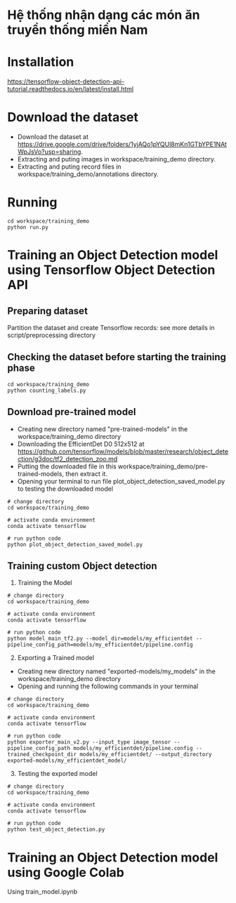 # Hệ thống nhận dạng các món ăn truyền thống miền Nam

# Installation
https://tensorflow-object-detection-api-tutorial.readthedocs.io/en/latest/install.html

# Download the dataset
- Download the dataset at https://drive.google.com/drive/folders/1yjAQo1pYQUl8mKn1GTbYPE1NAtWpJsVo?usp=sharing. 
- Extracting and puting images in workspace/training_demo directory.
- Extracting and puting record files in workspace/training_demo/annotations directory.

# Running
```
cd workspace/training_demo
python run.py
```

# Training an Object Detection model using Tensorflow Object Detection API

## Preparing dataset
Partition the dataset and create Tensorflow records: see more details in script/preprocessing directory

## Checking the dataset before starting the training phase
```
cd workspace/training_demo
python counting_labels.py
```

## Download pre-trained model
- Creating new directory named "pre-trained-models" in the workspace/training_demo directory
- Downloading the EfficientDet D0 512x512 at https://github.com/tensorflow/models/blob/master/research/object_detection/g3doc/tf2_detection_zoo.md
- Putting the downloaded file in this workspace/training_demo/pre-trained-models, then extract it.
- Opening your terminal to run file plot_object_detection_saved_model.py to testing the downloaded model
```
# change directory
cd workspace/training_demo

# activate conda environment
conda activate tensorflow

# run python code
python plot_object_detection_saved_model.py
```

## Training custom Object detection

1. Training the Model
```
# change directory
cd workspace/training_demo

# activate conda environment
conda activate tensorflow

# run python code
python model_main_tf2.py --model_dir=models/my_efficientdet --pipeline_config_path=models/my_efficientdet/pipeline.config
```

2. Exporting a Trained model
- Creating new directory named "exported-models/my_models" in the workspace/training_demo directory
- Opening and running the following commands in your terminal
```
# change directory
cd workspace/training_demo

# activate conda environment
conda activate tensorflow

# run python code
python exporter_main_v2.py --input_type image_tensor --pipeline_config_path models/my_efficientdet/pipeline.config --trained_checkpoint_dir models/my_efficientdet/ --output_directory exported-models/my_efficientdet_model/
```

3. Testing the exported model
```
# change directory
cd workspace/training_demo

# activate conda environment
conda activate tensorflow

# run python code
python test_object_detection.py
```

# Training an Object Detection model using Google Colab
Using train_model.ipynb
